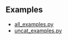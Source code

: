 ## Examples
- [all_examples.py](examples/all_examples.py)
- [uncat_examples.py](examples/uncat_examples.py)
